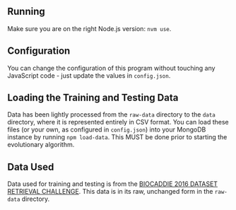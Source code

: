 ## Running

Make sure you are on the right Node.js version: `nvm use`.

## Configuration

You can change the configuration of this program without touching any JavaScript code - just update the values in `config.json`.

## Loading the Training and Testing Data

Data has been lightly processed from the `raw-data` directory to the `data` directory, where it is represented entirely in CSV format. You can load these files (or your own, as configured in `config.json`) into your MongoDB instance by running `npm load-data`. This MUST be done prior to starting the evolutionary algorithm.

## Data Used

Data used for training and testing is from the [BIOCADDIE 2016 DATASET RETRIEVAL CHALLENGE](https://biocaddie.org/biocaddie-2016-dataset-retrieval-challenge). This data is in its raw, unchanged form in the `raw-data` directory.